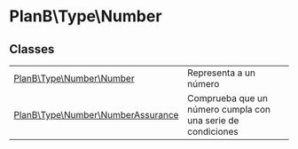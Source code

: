 
                                                                                                                                            
    
# PlanB\Type\Number



## Classes
| | |
| --- | --- |
| [PlanB\Type\Number\Number](../../PlanB/Type/Number/Number.md) | Representa a un número |
| [PlanB\Type\Number\NumberAssurance](../../PlanB/Type/Number/NumberAssurance.md) | Comprueba que un número cumpla con  una serie de condiciones |






                                                                                                                                                                                                                                                                                                                                                                                                            
    
                                                                                                                                                                                                                                                                             
                